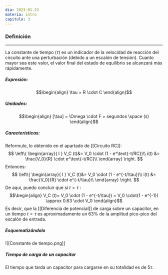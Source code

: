 ```yaml
---
dia: 2023-01-23
materia: intro
capitulo: 3
---
```

### Definición
---
La constante de tiempo ($\tau$) es un indicador de la velocidad de reacción del circuito ante una perturbación (debido a un escalón de tensión). Cuanto mayor sea este valor, el valor final del estado de equilibrio se alcanzará más rápidamente.

##### Expresión:
$$\begin{align}
\tau = R \cdot C
\end{align}$$

##### Unidades:
$$\begin{align}
[\tau] = \Omega \cdot F = segundos \space (s)
\end{align}$$

##### Características:
Reformulo, lo obtenido en el apartado de [[Circuito RC]]:
$$ 
\left\{ 
\begin{array}{ l } 
V_C (t)&= V_0 \cdot (1 - e^\text{-t/RC})\\
i(t) &= \frac{V_0}{R} \cdot e^\text{-t/RC}\\
\end{array} \right.
$$
Entonces:
$$ 
\left\{ 
\begin{array}{ l } 
V_C (t)&= V_0 \cdot (1 - e^{-t/\tau})\\
i(t) &= \frac{V_0}{R} \cdot e^{-t/\tau}\\
\end{array} \right.
$$
De aqui, puedo concluir que si $t=\tau$ :
$$\begin{align}
V_C (t)= V_0 \cdot (1 - e^{-t/\tau}) = V_0 \cdot(1 - e^{-1}) \approx 0.63 \cdot V_0
\end{align}$$
Es decir, que la [[Diferencia de potencial]] de carga sobre un capacitor, en un tiempo $t=\tau$ es aproximadamente un $63\%$ de la amplitud pico-pico del escalón de entrada.

##### Esquematizándolo

![[Constante de tiempo.png]]

##### Tiempo de carga de un capacitor
El tiempo que tarda un capacitor para cargarse en su totalidad es de $5\tau$.
